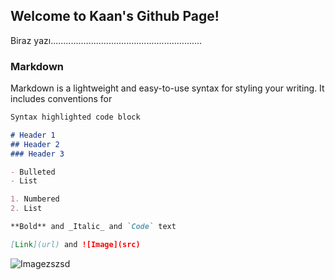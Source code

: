 ## Welcome to Kaan's Github Page!

Biraz yazı............................................................

### Markdown

Markdown is a lightweight and easy-to-use syntax for styling your writing. It includes conventions for

```markdown
Syntax highlighted code block

# Header 1
## Header 2
### Header 3

- Bulleted
- List

1. Numbered
2. List

**Bold** and _Italic_ and `Code` text

[Link](url) and ![Image](src)
```

![Imagezszsd](https://assets-cdn.github.com/images/modules/open_graph/github-octocat.png)
